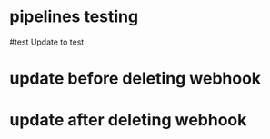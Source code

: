 # pipelines testing
#test
Update to test
# update before deleting webhook
# update after deleting webhook
